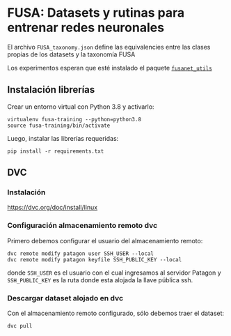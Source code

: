 # FUSA: Datasets y rutinas para entrenar redes neuronales

El archivo `FUSA_taxonomy.json` define las equivalencies entre las clases propias de los datasets y la taxonomía FUSA

Los experimentos esperan que esté instalado el paquete [`fusanet_utils`](https://github.com/fusa-project/fusa-net-utils)

## Instalación librerías
Crear un entorno virtual con Python 3.8 y activarlo:
```
virtualenv fusa-training --python=python3.8
source fusa-training/bin/activate
```

Luego, instalar las librerías requeridas:
```
pip install -r requirements.txt
```

## DVC

### Instalación

https://dvc.org/doc/install/linux

### Configuración almacenamiento remoto dvc

Primero debemos configurar el usuario del almacenamiento remoto:
```
dvc remote modify patagon user SSH_USER --local
dvc remote modify patagon keyfile SSH_PUBLIC_KEY --local
```
donde `SSH_USER` es el usuario con el cual ingresamos al servidor Patagon
y `SSH_PUBLIC_KEY` es la ruta donde esta alojada la llave pública ssh.

### Descargar dataset alojado en dvc

Con el almacenamiento remoto configurado, sólo debemos traer el dataset:
```
dvc pull
```
